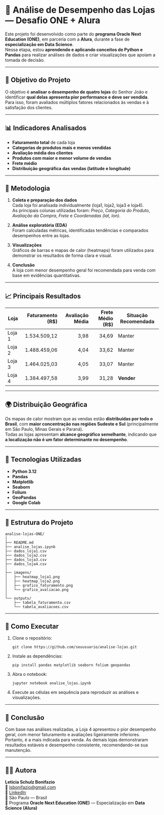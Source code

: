 # 🏪 Análise de Desempenho das Lojas — Desafio ONE + Alura

Este projeto foi desenvolvido como parte do **programa Oracle Next Education (ONE)**, em parceria com a **Alura**, durante a fase de **especialização em Data Science**.  
Nessa etapa, estou **aprendendo e aplicando conceitos de Python e Pandas** para realizar análises de dados e criar visualizações que apoiam a tomada de decisão.

---

## 🎯 Objetivo do Projeto

O objetivo é **analisar o desempenho de quatro lojas** do Senhor João e identificar **qual delas apresenta pior performance e deve ser vendida**.  
Para isso, foram avaliados múltiplos fatores relacionados às vendas e à satisfação dos clientes.

---

## 📊 Indicadores Analisados

- **Faturamento total** de cada loja  
- **Categorias de produtos mais e menos vendidas**  
- **Avaliação média dos clientes**  
- **Produtos com maior e menor volume de vendas**  
- **Frete médio**  
- **Distribuição geográfica das vendas (latitude e longitude)**

---

## 🧠 Metodologia

1. **Coleta e preparação dos dados**  
   Cada loja foi analisada individualmente (loja1, loja2, loja3 e loja4).  
   As principais colunas utilizadas foram: *Preço*, *Categoria do Produto*, *Avaliação da Compra*, *Frete* e *Coordenadas (lat, lon)*.

2. **Análise exploratória (EDA)**  
   Foram calculadas métricas, identificadas tendências e comparados desempenhos entre as lojas.

3. **Visualizações**  
   Gráficos de barras e mapas de calor (heatmaps) foram utilizados para demonstrar os resultados de forma clara e visual.

4. **Conclusão**  
   A loja com menor desempenho geral foi recomendada para venda com base em evidências quantitativas.

---

## 📈 Principais Resultados

| Loja | Faturamento (R$) | Avaliação Média | Frete Médio (R$) | Situação Recomendada |
|------|------------------:|----------------:|-----------------:|----------------------|
| Loja 1 | 1.534.509,12 | 3,98 | 34,69 | Manter |
| Loja 2 | 1.488.459,06 | 4,04 | 33,62 | Manter |
| Loja 3 | 1.464.025,03 | 4,05 | 33,07 | Manter |
| Loja 4 | 1.384.497,58 | 3,99 | 31,28 | **Vender** |

---

## 🌍 Distribuição Geográfica

Os mapas de calor mostram que as vendas estão **distribuídas por todo o Brasil**, com **maior concentração nas regiões Sudeste e Sul** (principalmente em São Paulo, Minas Gerais e Paraná).  
Todas as lojas apresentam **alcance geográfico semelhante**, indicando que **a localização não é um fator determinante no desempenho**.

---

## 🧰 Tecnologias Utilizadas

- **Python 3.12**
- **Pandas**
- **Matplotlib**
- **Seaborn**
- **Folium**
- **GeoPandas**
- **Google Colab**

---

## 📂 Estrutura do Projeto

```
analise-lojas-ONE/
│
├── README.md
├── analise_lojas.ipynb
├── dados_loja1.csv
├── dados_loja2.csv
├── dados_loja3.csv
├── dados_loja4.csv
│
├── imagens/
│   ├── heatmap_loja1.png
│   ├── heatmap_loja2.png
│   ├── grafico_faturamento.png
│   └── grafico_avaliacao.png
│
└── outputs/
    ├── tabela_faturamento.csv
    └── tabela_avaliacoes.csv
```

---

## 🚀 Como Executar

1. Clone o repositório:
   ```
   git clone https://github.com/seuusuario/analise-lojas.git
   ```
2. Instale as dependências:
   ```
   pip install pandas matplotlib seaborn folium geopandas
   ```
3. Abra o notebook:
   ```
   jupyter notebook analise_lojas.ipynb
   ```
4. Execute as células em sequência para reproduzir as análises e visualizações.

---

## 🧾 Conclusão

Com base nas análises realizadas, a Loja 4 apresentou o pior desempenho geral, com menor faturamento e avaliações ligeiramente inferiores.
Portanto, é a mais indicada para venda.
As demais lojas demonstraram resultados estáveis e desempenho consistente, recomendando-se sua manutenção.

---

## 👩‍💻 Autora

**Letícia Schulz Bonifazio**  
📧 [lsbonifazio@gmail.com](mailto:lsbonifazio@gmail.com)  
💼 [LinkedIn](https://www.linkedin.com/in/lsbonifazio)  
📍 São Paulo — Brasil  
🧠 Programa **Oracle Next Education (ONE)** — Especialização em **Data Science (Alura)**
